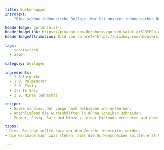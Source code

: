 ```yaml
---
title: Gurkenhappen
introText:
  - "Eine schöne indonesische Beilage. War bei unserer indonesischen Reistafel dabei."

headerImage: gurkensalat-1
headerImageLink: https://pixabay.com/de/photos/gurken-salat-gr%C3%BCn-essen-gesund-1495836/
headerImageAttribution: Bild von <a href="https://pixabay.com/de/users/gregmontani-1014946/?utm_source=link-attribution&utm_medium=referral&utm_campaign=image&utm_content=1495836">Greg Montani</a> auf <a href="https://pixabay.com/de//?utm_source=link-attribution&utm_medium=referral&utm_campaign=image&utm_content=1495836">Pixabay</a>

tags:
  - vegetarisch
  - asien

category: beilagen

ingredients:
  - 1 Salatgurke
  - 1 EL Palmzucker
  - 2 EL Essig
  - 1/2 TL Salz
  - 1 EL Minze (gehackt)

recipe:
  - Gurke schälen, der Länge nach halbieren und entkernen.
  - Anschließend die Gurkenhälften in dünne Scheiben schneiden.
  - Zucker, Essig, Salz und Minze zu einer Marinade verrühren und über die Gurkenscheiben gießen.

tipps:
- Diese Beilage sollte kurz vor dem Verzehr zubereitet werden.
- Die Marinade kann zwar stehen, aber die Gurkenscheiben sollten erst kurz vorher untergemischt werden, damit sie nicht zuviel Wasser ziehen.

---
```

